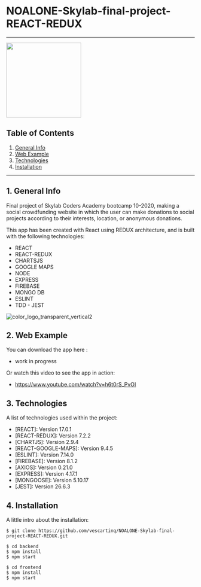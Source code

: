 # NOALONE-Skylab-final-project-REACT-REDUX

---

<img src="images/logo.jpg" width="200" height="200" >

## Table of Contents

1. [General Info](#general-info)
2. [Web Example](#web-example)
3. [Technologies](#technologies)
4. [Installation](#installation)

---

## 1. General Info

Final project of Skylab Coders Academy bootcamp 10-2020, making a social
crowdfunding website in which the user can make donations to social projects
according to their interests, location, or anonymous donations.

This app has been created with React using REDUX architecture, and is built with
the following technologies:

- REACT
- REACT-REDUX
- CHARTSJS
- GOOGLE MAPS
- NODE
- EXPRESS
- FIREBASE
- MONGO DB
- ESLINT
- TDD - JEST

![color_logo_transparent_vertical2](https://user-images.githubusercontent.com/65297719/107152215-edac3a00-6966-11eb-802e-c937755b8f3a.png)

## 2. Web Example

You can download the app here :

- work in progress

Or watch this video to see the app in action:

- https://www.youtube.com/watch?v=h6t0rS_PvOI

## 3. Technologies

A list of technologies used within the project:

- [REACT]: Version 17.0.1
- [REACT-REDUX]: Version 7.2.2
- [CHARTJS]: Version 2.9.4
- [REACT-GOOGLE-MAPS]: Version 9.4.5
- [ESLINT]: Version 7.14.0
- [FIREBASE]: Version 8.1.2
- [AXIOS]: Version 0.21.0
- [EXPRESS]: Version 4.17.1
- [MONGOOSE]: Version 5.10.17
- [JEST]: Version 26.6.3

## 4. Installation

A little intro about the installation:

```
$ git clone https://github.com/vescartinq/NOALONE-Skylab-final-project-REACT-REDUX.git

$ cd backend
$ npm install
$ npm start

$ cd frontend
$ npm install
$ npm start
```
